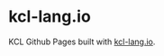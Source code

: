 # kcl-lang.io

KCL Github Pages built with [kcl-lang.io](https://github.com/KusionStack/kcl-lang.io).
